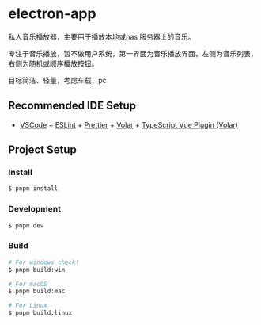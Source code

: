 # electron-app

私人音乐播放器，主要用于播放本地或nas 服务器上的音乐。

专注于音乐播放，暂不做用户系统，第一界面为音乐播放界面，左侧为音乐列表，右侧为随机或顺序播放按钮。

目标简洁、轻量，考虑车载，pc

## Recommended IDE Setup

- [VSCode](https://code.visualstudio.com/) + [ESLint](https://marketplace.visualstudio.com/items?itemName=dbaeumer.vscode-eslint) + [Prettier](https://marketplace.visualstudio.com/items?itemName=esbenp.prettier-vscode) + [Volar](https://marketplace.visualstudio.com/items?itemName=Vue.volar) + [TypeScript Vue Plugin (Volar)](https://marketplace.visualstudio.com/items?itemName=Vue.vscode-typescript-vue-plugin)

## Project Setup

### Install

```bash
$ pnpm install
```

### Development

```bash
$ pnpm dev
```

### Build

```bash
# For windows check!
$ pnpm build:win

# For macOS
$ pnpm build:mac

# For Linux
$ pnpm build:linux
```
